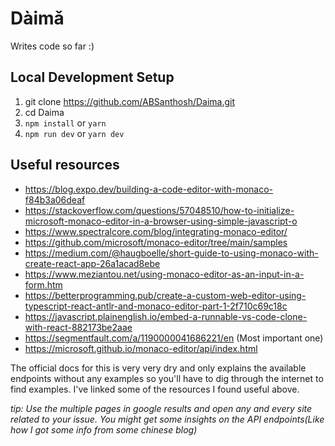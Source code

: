 # Dàimǎ

Writes code so far :)

## Local Development Setup

1. git clone https://github.com/ABSanthosh/Daima.git
2. cd Daima
3. `npm install` or `yarn`
4. `npm run dev` or `yarn dev`

## Useful resources

- https://blog.expo.dev/building-a-code-editor-with-monaco-f84b3a06deaf
- https://stackoverflow.com/questions/57048510/how-to-initialize-microsoft-monaco-editor-in-a-browser-using-simple-javascript-o
- https://www.spectralcore.com/blog/integrating-monaco-editor/
- https://github.com/microsoft/monaco-editor/tree/main/samples
- https://medium.com/@haugboelle/short-guide-to-using-monaco-with-create-react-app-26a1acad8ebe
- https://www.meziantou.net/using-monaco-editor-as-an-input-in-a-form.htm
- https://betterprogramming.pub/create-a-custom-web-editor-using-typescript-react-antlr-and-monaco-editor-part-1-2f710c69c18c
- https://javascript.plainenglish.io/embed-a-runnable-vs-code-clone-with-react-882173be2aae
- https://segmentfault.com/a/1190000041686221/en (Most important one)
- https://microsoft.github.io/monaco-editor/api/index.html

The official docs for this is very very dry and only explains the available endpoints without any examples so you'll have to dig through the internet to find examples. I've linked some of the resources I found useful above.

_tip: Use the multiple pages in google results and open any and every site related to your issue. You might get some insights on the API endpoints(Like how I got some info from some chinese blog)_
